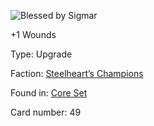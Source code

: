 
![Blessed by Sigmar](https://warhammerunderworlds.com/wp-content/uploads/sites/6/2017/12/049_ENG-Blessed-by-Sigmar.png)

+1 Wounds

Type: Upgrade

Faction: [Steelheart’s Champions](/factions/steelhearts-champions.md)

Found in: [Core Set](/locations/core-set.md)

Card number: 49

